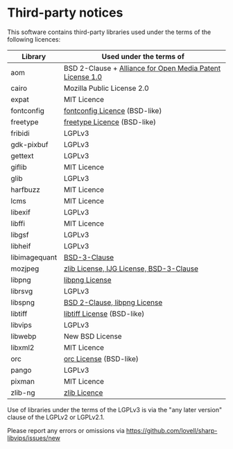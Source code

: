 # Third-party notices

This software contains third-party libraries
used under the terms of the following licences:

| Library       | Used under the terms of                                                                                   |
|---------------|-----------------------------------------------------------------------------------------------------------|
| aom           | BSD 2-Clause + [Alliance for Open Media Patent License 1.0](https://aomedia.org/license/patent-license/)  |
| cairo         | Mozilla Public License 2.0                                                                                |
| expat         | MIT Licence                                                                                               |
| fontconfig    | [fontconfig Licence](https://gitlab.freedesktop.org/fontconfig/fontconfig/blob/master/COPYING) (BSD-like) |
| freetype      | [freetype Licence](https://git.savannah.gnu.org/cgit/freetype/freetype2.git/tree/docs/FTL.TXT) (BSD-like) |
| fribidi       | LGPLv3                                                                                                    |
| gdk-pixbuf    | LGPLv3                                                                                                    |
| gettext       | LGPLv3                                                                                                    |
| giflib        | MIT Licence                                                                                               |
| glib          | LGPLv3                                                                                                    |
| harfbuzz      | MIT Licence                                                                                               |
| lcms          | MIT Licence                                                                                               |
| libexif       | LGPLv3                                                                                                    |
| libffi        | MIT Licence                                                                                               |
| libgsf        | LGPLv3                                                                                                    |
| libheif       | LGPLv3                                                                                                    |
| libimagequant | [BSD-3-Clause](https://github.com/lovell/libimagequant/blob/main/COPYRIGHT)                               |
| mozjpeg       | [zlib License, IJG License, BSD-3-Clause](https://github.com/mozilla/mozjpeg/blob/master/LICENSE.md)      |
| libpng        | [libpng License](https://github.com/glennrp/libpng/blob/master/LICENSE)                                   |
| librsvg       | LGPLv3                                                                                                    |
| libspng       | [BSD 2-Clause, libpng License](https://github.com/randy408/libspng/blob/master/LICENSE)                   |
| libtiff       | [libtiff License](https://libtiff.gitlab.io/libtiff/misc.html) (BSD-like)                                 |
| libvips       | LGPLv3                                                                                                    |
| libwebp       | New BSD License                                                                                           |
| libxml2       | MIT Licence                                                                                               |
| orc           | [orc License](https://gitlab.freedesktop.org/gstreamer/orc/blob/master/COPYING) (BSD-like)                |
| pango         | LGPLv3                                                                                                    |
| pixman        | MIT Licence                                                                                               |
| zlib-ng       | [zlib Licence](https://github.com/zlib-ng/zlib-ng/blob/develop/LICENSE.md)                                |

Use of libraries under the terms of the LGPLv3 is via the
"any later version" clause of the LGPLv2 or LGPLv2.1.

Please report any errors or omissions via
https://github.com/lovell/sharp-libvips/issues/new
